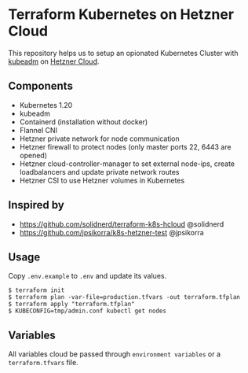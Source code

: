 # Terraform Kubernetes on Hetzner Cloud

This repository helps us to setup an opionated Kubernetes Cluster with [kubeadm](https://kubernetes.io/docs/setup/independent/create-cluster-kubeadm/) on [Hetzner Cloud](https://www.hetzner.com/cloud).

## Components

- Kubernetes 1.20
- kubeadm
- Containerd (installation without docker)
- Flannel CNI
- Hetzner private network for node communication
- Hetzner firewall to protect nodes (only master ports 22, 6443 are opened)
- Hetzner cloud-controller-manager to set external node-ips, create loadbalancers and update private network routes
- Hetzner CSI to use Hetzner volumes in Kubernetes

## Inspired by

- https://github.com/solidnerd/terraform-k8s-hcloud @solidnerd
- https://github.com/jpsikorra/k8s-hetzner-test @jpsikorra

## Usage

Copy `.env.example` to `.env` and update its values.

```
$ terraform init
$ terraform plan -var-file=production.tfvars -out terraform.tfplan
$ terraform apply "terraform.tfplan"
$ KUBECONFIG=tmp/admin.conf kubectl get nodes
```

## Variables

All variables cloud be passed through `environment variables` or a `terraform.tfvars` file.
